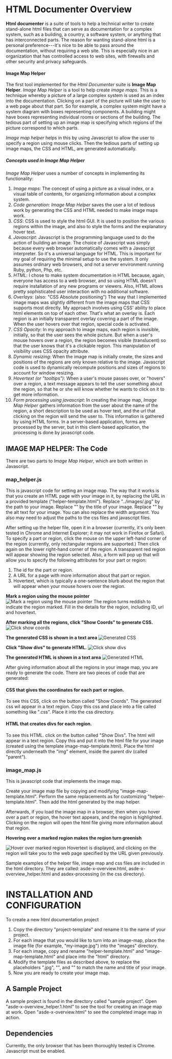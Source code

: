 # HTML Documenter Overview

**Html documenter** is a suite of tools to help a technical writer to create stand-alone html files that can serve as documentation for a complex system, such as a building, a country, a software system, or anything that has interconnected parts. The reason for wanting stand-alone html is a personal preference---it's nice to be able to pass around the documentation, without requiring a web site. This is especially nice in an organization that has controlled access to web sites, with firewalls and other security and privacy safeguards.

#### Image Map Helper

The first tool implemented for the _Html Documenter_ suite is **Image Map Helper**. _Image Map Helper_ is a tool to help create _image maps_.  This is a technique whereby a picture of a large complex system is used as an index into the documentation. Clicking on a part of the picture will take the user to a web page about that part. So for example, a complex system might have a system diagram with boxes representing components. A building might have boxes representing individual rooms or sections of the building. The tedious part of setting up an image map is specifying which regions of the picture correspond to which parts.

_Image map helper_ helps in this by using Javascript to allow the user to specify a region using mouse clicks. Then the tedious parts of setting up image maps, the CSS and HTML, are generated automatically.

##### Concepts used in Image Map Helper

_Image Map Helper_ uses a number of concepts in implementing its functionality:

1. _Image maps_: The concept of using a picture as a visual index, or a visual table of contents, for organizing information about a complex system.
2. _Code generation_: _Image Map Helper_ saves the user a lot of tedious work by generating the CSS and HTML needed to make image maps work.
3. _CSS_: CSS is used to style the html GUI. It is used to position the various regions within the image, and also to style the forms and the explanatory hover text.
4. _Javascript_: Javascript is the programming language used to do the action of building an image. The choice of Javascript was simply because every web browser automatically comes with a Javascript interpreter. So it's a universal language for HTML. This is important for my goal of requiring the minimal setup to use the system. It only assumes ordinary web browsers, and not a server environment running Ruby, python, Php, etc.
5. _HTML_: I chose to make system documentation in HTML because, again, everyone has access to a web browser, and so using HTML doesn't require installation of any new programs or viewers. Also, HTML allows pretty sophisticated user interaction with no additional software.
6. _Overlays_: (also: "CSS Absolute positioning") The way that I implemented image maps was slightly different from the image maps that CSS supports most directly. My approach involves using CSS' ability to place html elements on top of each other. That's what an overlay is. Each region is an initially transparent overlay covering a part of the image. When the user hovers over that region, special code is activated.
7. _CSS Opacity_: In my approach to image maps, each region is invisible, initially, so that the user sees the whole picture. But when a user's mouse hovers over a region, the region becomes visible (translucent) so that the user knows that it's a clickable region. This manipulation of visibility uses CSS opacity attribute.
8. _Dynamic resizing_: When the image map is initially create, the sizes and positions of the regions are only known relative to the image. Javascript code is used to dynamically recompute positions and sizes of regions to account for window resizing.
9. _Hovertext (or "tooltips")_: When a user's mouse passes over, or "hovers" over a region, a text message appears to tell the user something about the region, so that he or she will know whether he wants to click on it to get more information.
10. _Form processing using javascript_: In creating the image map, _Image Map Helper_ gathers information from the user about the name of the region, a short description to be used as hover text, and the url that clicking on the region will send the user to. This information is gathered by using HTML forms. In a server-based application, forms are processed by the server, but in this client-based application, the processing is done by javascript code.


## IMAGE MAP HELPER: The Code
There are two parts to _Image Map Helper_, which are both written in Javascript.

### map_helper.js

This is javascript code for setting an image map. The way that it works is that you create an HTML page with your 
image in it, by replacing the URL in a provided template ("helper-template.html"). Replace "../images/<image-name>.jpg" by 
the path to your image. Replace "<image-title>" by the title of your image. Replace "<alt-text>" by the alt text
for your image. You can also replace the width argument. You also may need to adjust the paths to the css files and javascript files.

After setting up the helper file, open it in a browser (currently, it's only been tested in Chrome and Internet
Explorer; it may not work in Firefox or Safari). To specify a part or region, click the mouse on the upper left-hand corner
of the region (currently, only rectangular regions are supported.) Then click again on the lower right-hand corner of
the region. A transparent red region will appear showing the region selected. Also, a form will pop up that will
allow you to specify the following attributes for your part or region:

1. The id for the part or region.
2. A URL for a page with more information about that part or region.
3. Hovertext, which is typically a one-sentence blurb about the region that will appear when your mouse hovers over the region.

**Mark a region using the mouse pointer**
![Mark a region using the mouse pointer](images/snapshot-2.jpg)
The region turns reddish to indicate the region marked. Fill in the details for the region, including ID, url and hovertext.

**After marking all the regions, click "Show Coords" to generate CSS.**
![Click  show coords](images/snapshot-3.jpg)

**The generated CSS is shown in a text area**
![Generated CSS](images/snapshot-4.jpg)

**Click "Show divs" to generate HTML.**
![Click show divs](images/snapshot-5.jpg)

**The generated HTML is shown in a text area**
![Generated HTML](images/snapshot-6.jpg)

After giving information about all the regions in your image map, you are ready to generate the code. There are
two pieces of code that are generated:

#### CSS that gives the coordinates for each part or region.
To see this CSS, click on the button called "Show Coords". The generated css wil appear in a text region.
Copy this css and place into a file called something like "<image-name>.css". Place it into the css directory.

#### HTML that creates divs for each region.
To see this HTML. click on the button called "Show Divs". The html will appear in a text region. Copy this and
put it into the html file for your image (created using the template image-map-template.html). Place the html
directly underneath the "img" element, inside the parent div (called "parent").

### image_map.js

This is javascript code that implements the image map. 

Create your image map file by copying and modifying "image-map-template.html". Perform the same replacements as
for customizing "helper-template.html". Then add the html generated by the map helper.

Afterwards, if you load the image map in a browser, then when you hover over a part or region, the hover text appears,
and the region is highlighted. Clicking on the region will open the html file giving more information about that region.

**Hovering over a marked region makes the region turn greenish**

![Hover over marked region](images/snapshot-7.jpg)
Hovertext is displayed, and clicking on the region will take you to the web page specified by the URL given previously.
 
Sample examples of the helper file, image map and css files are included in the html directory. They are called:
asde-x-overview.html, asde-x-overview_helper.html and asdex-processing (in the css directory).

# INSTALLATION AND CONFIGURATION

To create a new html documentation project

1. Copy the directory "project-template" and rename it to the name of your project.
2. For each image that you would like to turn into an image-map, place the image
file (for example, "my-image.jpg") into the "images" directory.
3. For each image, copy and rename "helper-template.html" and "image-map-template.html"
and place into the "html" directory.
4. Modify the template files as described above, to replace the placeholders 
"<image-name>.jpg", "<image-title>", and "<alt-text>" to match the name and title
of your image.
5. Now you are ready to create your image map.

## A Sample Project
A sample project is found in the directory called "sample project". Open "asde-x-overview_helper.1.html"
to see the tool for creating an image map at work. Open "asde-x-overview.html" to
see the completed image map in action.

## Dependencies
Currently, the only browser that has been thoroughly tested is Chrome. Javascript
must be enabled.

#